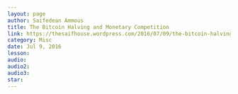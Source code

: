 ```yaml
---
layout: page
author: Saifedean Ammous
title: The Bitcoin Halving and Monetary Competition
link: https://thesaifhouse.wordpress.com/2016/07/09/the-bitcoin-halving-and-monetary-competition/
category: Misc
date: Jul 9, 2016
lesson: 
audio: 
audio2: 
audio3: 
star: 
---
```

